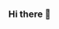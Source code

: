 ### Hi there 👋

<!--
**raulaima/raulaima** is a ✨ _special_ ✨ repository because its `README.md` (this file) appears on your GitHub profile.

Here are some ideas to get you started:

- 🔭 I’m currently working on software
- 🌱 I’m currently learning ...
- 👯 I’m looking to collaborate on ...
- 🤔 I’m looking for help with ...
- 💬 Ask me about ...
- 📫 How to reach me: mail! raima@uwaterloo.ca
- 😄 Pronouns: ...
- ⚡ Fun fact: 
-->
